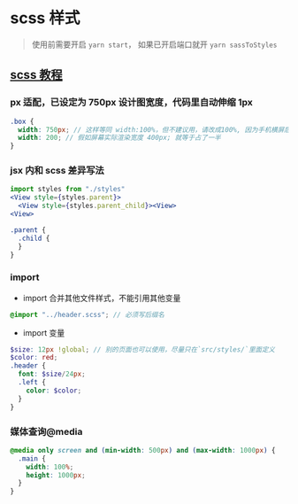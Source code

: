 # scss 样式

> 使用前需要开启 `yarn start`， 如果已开启端口就开 `yarn sassToStyles`

## [scss 教程](https://github.com/kszitt/react-native-sass-to-stylesheet)

### px 适配，已设定为 750px 设计图宽度，代码里自动伸缩 1px

```scss
.box {
  width: 750px; // 这样等同 width:100%，但不建议用，请改成100%, 因为手机横屏后就不等同100%;
  width: 200; // 假如屏幕实际渲染宽度 400px; 就等于占了一半
}
```

### jsx 内和 scss 差异写法

```jsx
import styles from "./styles"
<View style={styles.parent}>
  <View style={styles.parent_child}><View>
<View>
```

```scss
.parent {
  .child {
  }
}
```

### import

- import 合并其他文件样式，不能引用其他变量

```scss
@import "../header.scss"; // 必须写后缀名
```

- import 变量

```scss
$size: 12px !global; // 别的页面也可以使用，尽量只在`src/styles/`里面定义
$color: red;
.header {
  font: $size/24px;
  .left {
    color: $color;
  }
}
```

### 媒体查询@media
```scss
@media only screen and (min-width: 500px) and (max-width: 1000px) {
  .main {
    width: 100%;
    height: 1000px;
  }
}
```